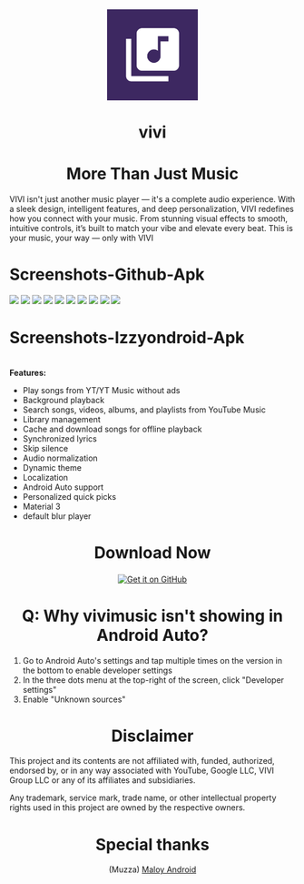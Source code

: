 <div align="center">
 <img src="https://github.com/vivizzz007/vivi-music/blob/main/assets/img.png" width="160" height="160" style="display: block; margin: 0 auto"/>
 <h1>vivi</h1>
<h1>More Than Just Music</h1>

</div>

VIVI isn't just another music player — it's a complete audio experience. With a sleek design, intelligent features, and deep personalization, VIVI redefines how you connect with your music. From stunning visual effects to smooth, intuitive controls, it’s built to match your vibe and elevate every beat. This is your music, your way — only with VIVI
</div>

<h1>Screenshots-Github-Apk</h1>
<p>
  <img src="https://github.com/vivizzz007/vivi-music/blob/main/sc-screen-github/about_me.png" width="30%" />
  <img src="https://github.com/vivizzz007/vivi-music/blob/main/sc-screen-github/backup.png" width="30%" />
  <img src="https://github.com/vivizzz007/vivi-music/blob/main/sc-screen-github/changelog.png" width="30%" />
  <img src="https://github.com/vivizzz007/vivi-music/blob/main/sc-screen-github/home_me.png" width="30%" />
  <img src="https://github.com/vivizzz007/vivi-music/blob/main/sc-screen-github/installupdate.png" width="30%" />
  <img src="https://github.com/vivizzz007/vivi-music/blob/main/sc-screen-github/player.png" width="30%" />
  <img src="https://github.com/vivizzz007/vivi-music/blob/main/sc-screen-github/search.png" width="30%" />
   <img src="https://github.com/vivizzz007/vivi-music/blob/main/sc-screen-github/setting.PNG" width="30%" />
   <img src="https://github.com/vivizzz007/vivi-music/blob/main/sc-screen-github/updateme.png" width="30%" />
    <img src="https://github.com/vivizzz007/vivi-music/blob/main/sc-screen-github/updater.png" width="30%" />
</p>

<h1>Screenshots-Izzyondroid-Apk</h1>
<div></div>
<br><b>Features:</b>

- Play songs from YT/YT Music without ads
- Background playback
- Search songs, videos, albums, and playlists from YouTube Music
- Library management
- Cache and download songs for offline playback
- Synchronized lyrics
- Skip silence
- Audio normalization
- Dynamic theme
- Localization
- Android Auto support
- Personalized quick picks
- Material 3
- default blur player

<div align="center">
<h1>Download Now</h1>
 
 [<img src="https://github.com/machiav3lli/oandbackupx/blob/034b226cea5c1b30eb4f6a6f313e4dadcbb0ece4/badge_github.png" alt="Get it on GitHub" height="82"
align="center">](https://github.com/vivizzz007/vivi-music/releases/download/v-1.1.5/VIVI-MUSIC.apk)

</div>

<div align="center">
<h1> Q: Why vivimusic isn't showing in Android Auto? </h1>
</div>

1. Go to Android Auto's settings and tap multiple times on the version in the bottom to enable
   developer settings
2. In the three dots menu at the top-right of the screen, click "Developer settings"
3. Enable "Unknown sources"

<div align="center">
<h1>Disclaimer</h1>
</div>

This project and its contents are not affiliated with, funded, authorized, endorsed by, or in any way associated with YouTube, Google LLC, VIVI Group LLC or any of its affiliates and subsidiaries.

Any trademark, service mark, trade name, or other intellectual property rights used in this project are owned by the respective owners.


<div align="center">
<h1>Special thanks</h1>



(Muzza)
[Maloy Android](https://github.com/Maloy-Android)


</div>
